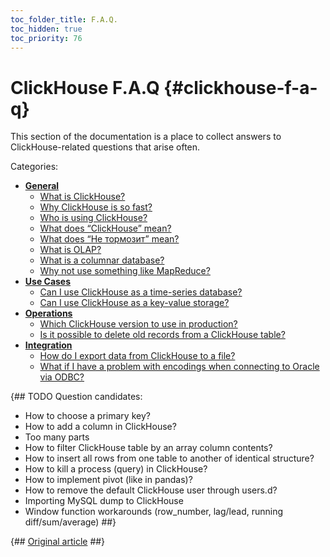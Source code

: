 ```yaml
---
toc_folder_title: F.A.Q.
toc_hidden: true
toc_priority: 76
---
```


# ClickHouse F.A.Q {#clickhouse-f-a-q}

This section of the documentation is a place to collect answers to ClickHouse-related questions that arise often.

Categories:

-   **[General](../faq/general/index.md)**
    -   [What is ClickHouse?](../index.md#what-is-clickhouse)
    -   [Why ClickHouse is so fast?](../faq/general/why-clickhouse-is-so-fast.md)
    -   [Who is using ClickHouse?](../faq/general/who-is-using-clickhouse.md)
    -   [What does “ClickHouse” mean?](../faq/general/dbms-naming.md)
    -   [What does “Не тормозит” mean?](../faq/general/ne-tormozit.md)
    -   [What is OLAP?](../faq/general/olap.md)
    -   [What is a columnar database?](../faq/general/columnar-database.md)
    -   [Why not use something like MapReduce?](../faq/general/mapreduce.md)
-   **[Use Cases](../faq/use-cases/index.md)**
    -   [Can I use ClickHouse as a time-series database?](../faq/use-cases/time-series.md)
    -   [Can I use ClickHouse as a key-value storage?](../faq/use-cases/key-value.md)
-   **[Operations](../faq/operations/index.md)**
    -   [Which ClickHouse version to use in production?](../faq/operations/production.md)
    -   [Is it possible to delete old records from a ClickHouse table?](../faq/operations/delete-old-data.md)
-   **[Integration](../faq/integration/index.md)**
    -   [How do I export data from ClickHouse to a file?](../faq/integration/file-export.md)
    -   [What if I have a problem with encodings when connecting to Oracle via ODBC?](../faq/integration/oracle-odbc.md)

{## TODO
Question candidates:
- How to choose a primary key?
- How to add a column in ClickHouse?
- Too many parts
- How to filter ClickHouse table by an array column contents?
- How to insert all rows from one table to another of identical structure?
- How to kill a process (query) in ClickHouse?
- How to implement pivot (like in pandas)?
- How to remove the default ClickHouse user through users.d?
- Importing MySQL dump to ClickHouse
- Window function workarounds (row_number, lag/lead, running diff/sum/average)
##}

{## [Original article](https://clickhouse.tech/docs/en/faq) ##}
